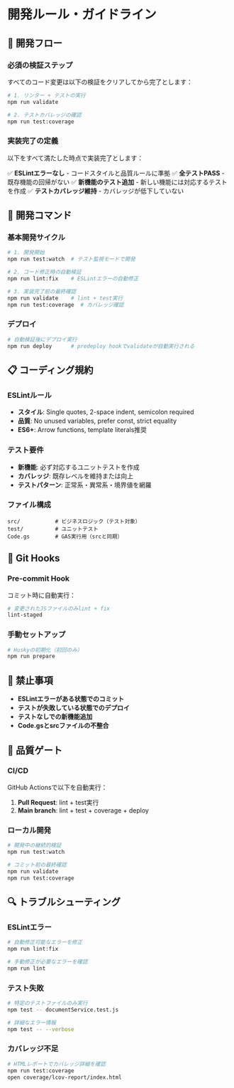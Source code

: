 # 開発ルール・ガイドライン

## 🚦 開発フロー

### 必須の検証ステップ

すべてのコード変更は以下の検証をクリアしてから完了とします：

```bash
# 1. リンター + テストの実行
npm run validate

# 2. テストカバレッジの確認
npm run test:coverage
```

### 実装完了の定義

以下をすべて満たした時点で実装完了とします：

✅ **ESLintエラーなし** - コードスタイルと品質ルールに準拠
✅ **全テストPASS** - 既存機能の回帰がない
✅ **新機能のテスト追加** - 新しい機能には対応するテストを作成
✅ **テストカバレッジ維持** - カバレッジが低下していない

## 🔧 開発コマンド

### 基本開発サイクル

```bash
# 1. 開発開始
npm run test:watch  # テスト監視モードで開発

# 2. コード修正時の自動検証
npm run lint:fix    # ESLintエラーの自動修正

# 3. 実装完了前の最終確認
npm run validate    # lint + test実行
npm run test:coverage  # カバレッジ確認
```

### デプロイ

```bash
# 自動検証後にデプロイ実行
npm run deploy      # predeploy hookでvalidateが自動実行される
```

## 📋 コーディング規約

### ESLintルール

- **スタイル**: Single quotes, 2-space indent, semicolon required
- **品質**: No unused variables, prefer const, strict equality
- **ES6+**: Arrow functions, template literals推奨

### テスト要件

- **新機能**: 必ず対応するユニットテストを作成
- **カバレッジ**: 既存レベルを維持または向上
- **テストパターン**: 正常系・異常系・境界値を網羅

### ファイル構成

```
src/           # ビジネスロジック（テスト対象）
test/          # ユニットテスト
Code.gs        # GAS実行用（srcと同期）
```

## 🔄 Git Hooks

### Pre-commit Hook

コミット時に自動実行：

```bash
# 変更されたJSファイルのみlint + fix
lint-staged
```

### 手動セットアップ

```bash
# Huskyの初期化（初回のみ）
npm run prepare
```

## 🚫 禁止事項

- **ESLintエラーがある状態でのコミット**
- **テストが失敗している状態でのデプロイ**
- **テストなしでの新機能追加**
- **Code.gsとsrcファイルの不整合**

## 🎯 品質ゲート

### CI/CD

GitHub Actionsで以下を自動実行：

1. **Pull Request**: lint + test実行
2. **Main branch**: lint + test + coverage + deploy

### ローカル開発

```bash
# 開発中の継続的検証
npm run test:watch

# コミット前の最終確認
npm run validate
npm run test:coverage
```

## 🔍 トラブルシューティング

### ESLintエラー

```bash
# 自動修正可能なエラーを修正
npm run lint:fix

# 手動修正が必要なエラーを確認
npm run lint
```

### テスト失敗

```bash
# 特定のテストファイルのみ実行
npm test -- documentService.test.js

# 詳細なエラー情報
npm test -- --verbose
```

### カバレッジ不足

```bash
# HTMLレポートでカバレッジ詳細を確認
npm run test:coverage
open coverage/lcov-report/index.html
```
